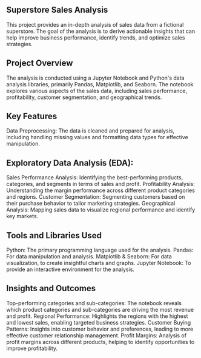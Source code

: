 ## Superstore Sales Analysis
This project provides an in-depth analysis of sales data from a fictional superstore. The goal of the analysis is to derive actionable insights that can help improve business performance, identify trends, and optimize sales strategies.

## Project Overview
The analysis is conducted using a Jupyter Notebook and Python's data analysis libraries, primarily Pandas, Matplotlib, and Seaborn. The notebook explores various aspects of the sales data, including sales performance, profitability, customer segmentation, and geographical trends.

## Key Features
Data Preprocessing: The data is cleaned and prepared for analysis, including handling missing values and formatting data types for effective manipulation.

## Exploratory Data Analysis (EDA):
Sales Performance Analysis: Identifying the best-performing products, categories, and segments in terms of sales and profit.
Profitability Analysis: Understanding the margin performance across different product categories and regions.
Customer Segmentation: Segmenting customers based on their purchase behavior to tailor marketing strategies.
Geographical Analysis: Mapping sales data to visualize regional performance and identify key markets.

## Tools and Libraries Used
Python: The primary programming language used for the analysis.
Pandas: For data manipulation and analysis.
Matplotlib & Seaborn: For data visualization, to create insightful charts and graphs.
Jupyter Notebook: To provide an interactive environment for the analysis.

## Insights and Outcomes
Top-performing categories and sub-categories: The notebook reveals which product categories and sub-categories are driving the most revenue and profit.
Regional Performance: Highlights the regions with the highest and lowest sales, enabling targeted business strategies.
Customer Buying Patterns: Insights into customer behavior and preferences, leading to more effective customer relationship management.
Profit Margins: Analysis of profit margins across different products, helping to identify opportunities to improve profitability.
